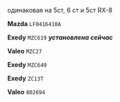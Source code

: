 одинаковая на 5ст, 6 ст и 5ст RX-8

__Mazda__ `LF0416410A`

__Exedy__ `MZC619` ***установлена сейчас***

__Valeo__ `MZC27`

__Exedy__ `MZC649`

__Exedy__ `ZC13T`

__Valeo__ `802694`